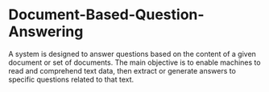 # Document-Based-Question-Answering
A system is designed to answer questions based on the content of a given document or set of documents. The main objective is to enable machines to read and comprehend text data, then extract or generate answers to specific questions related to that text.
